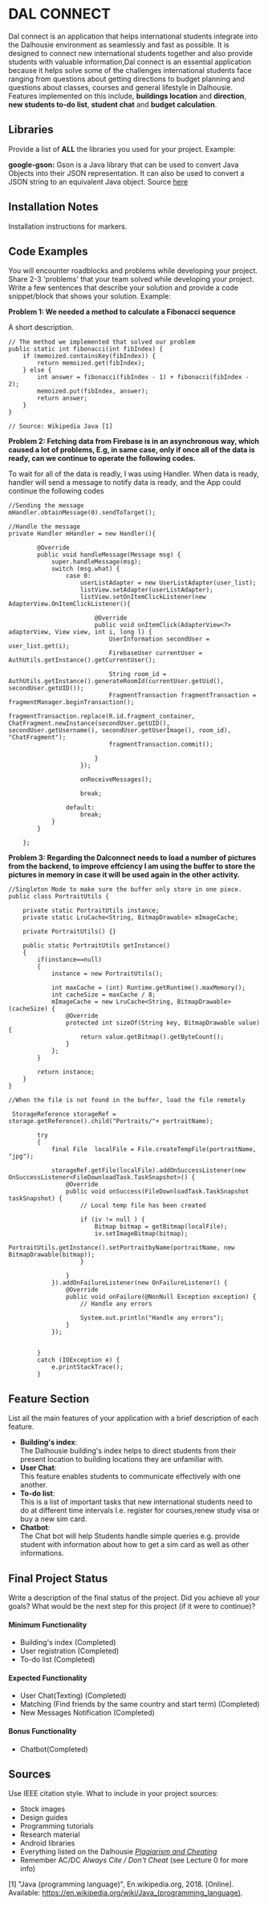 # DAL CONNECT
Dal connect is an application that helps international students integrate into the Dalhousie environment as seamlessly and fast as possible. It is designed to connect new international students together and also provide students with valuable information,Dal connect is an essential application because it helps solve some of the challenges international students face ranging from questions about getting directions to budget planning and questions about classes, courses and general lifestyle in Dalhousie. Features implemented on this include, **buildings location** and **direction**, **new students to-do list**, **student chat** and **budget calculation**.


## Libraries
Provide a list of **ALL** the libraries you used for your project. Example:

**google-gson:** Gson is a Java library that can be used to convert Java Objects into their JSON representation. It can also be used to convert a JSON string to an equivalent Java object. Source [here](https://github.com/google/gson)

## Installation Notes
Installation instructions for markers.

## Code Examples
You will encounter roadblocks and problems while developing your project. Share 2-3 'problems' that your team solved while developing your project. Write a few sentences that describe your solution and provide a code snippet/block that shows your solution. Example:

**Problem 1: We needed a method to calculate a Fibonacci sequence**

A short description.
```
// The method we implemented that solved our problem
public static int fibonacci(int fibIndex) {
    if (memoized.containsKey(fibIndex)) {
        return memoized.get(fibIndex);
    } else {
        int answer = fibonacci(fibIndex - 1) + fibonacci(fibIndex - 2);
        memoized.put(fibIndex, answer);
        return answer;
    }
}

// Source: Wikipedia Java [1]
```

**Problem 2: Fetching data from Firebase is in an asynchronous way, which caused a lot of problems, E.g, in same case, only if once all of the data is ready, can we continue to operate the following codes.<br/>**

To wait for all of the data is readly, I was using Handler. When data is ready,  handler will send a message to notify data is ready, and the App could continue the following codes

```
//Sending the message
mHandler.obtainMessage(0).sendToTarget();
```

```
//Handle the message
private Handler mHandler = new Handler(){

        @Override
        public void handleMessage(Message msg) {
            super.handleMessage(msg);
            switch (msg.what) {
                case 0:
                    userListAdapter = new UserListAdapter(user_list);
                    listView.setAdapter(userListAdapter);
                    listView.setOnItemClickListener(new AdapterView.OnItemClickListener(){

                        @Override
                        public void onItemClick(AdapterView<?> adapterView, View view, int i, long l) {
                            UserInformation secondUser = user_list.get(i);
                            FirebaseUser currentUser = AuthUtils.getInstance().getCurrentUser();

                            String room_id = AuthUtils.getInstance().generateRoomId(currentUser.getUid(), secondUser.getUID());
                            FragmentTransaction fragmentTransaction = fragmentManager.beginTransaction();
                            fragmentTransaction.replace(R.id.fragment_container, ChatFragment.newInstance(secondUser.getUID(), secondUser.getUsername(), secondUser.getUserImage(), room_id), "ChatFragment");
                            fragmentTransaction.commit();

                        }
                    });

                    onReceiveMessages();

                    break;

                default:
                    break;
            }
        }

    };
```

**Problem 3: Regarding the Dalconnect needs to load a number of pictures from the backend, to improve effciency I am using the buffer to store the pictures in memory in case it will be used again in the other activity.<br/>**

```
//Singleton Mode to make sure the buffer only store in one piece.
public class PortraitUtils {

    private static PortraitUtils instance;
    private static LruCache<String, BitmapDrawable> mImageCache;

    private PortraitUtils() {}

    public static PortraitUtils getInstance()
    {
        if(instance==null)
        {
            instance = new PortraitUtils();

            int maxCache = (int) Runtime.getRuntime().maxMemory();
            int cacheSize = maxCache / 8;
            mImageCache = new LruCache<String, BitmapDrawable>(cacheSize) {
                @Override
                protected int sizeOf(String key, BitmapDrawable value) {
                    return value.getBitmap().getByteCount();
                }
            };
        }

        return instance;
    }
}

//When the file is not found in the buffer, load the file remotely

 StorageReference storageRef = storage.getReference().child("Portraits/"+ portraitName);

        try
        {
            final File  localFile = File.createTempFile(portraitName, "jpg");

            storageRef.getFile(localFile).addOnSuccessListener(new OnSuccessListener<FileDownloadTask.TaskSnapshot>() {
                @Override
                public void onSuccess(FileDownloadTask.TaskSnapshot taskSnapshot) {
                    // Local temp file has been created

                    if (iv != null ) {
                        Bitmap bitmap = getBitmap(localFile);
                        iv.setImageBitmap(bitmap);
                        PortraitUtils.getInstance().setPortraitbyName(portraitName, new BitmapDrawable(bitmap));
                    }

                }
            }).addOnFailureListener(new OnFailureListener() {
                @Override
                public void onFailure(@NonNull Exception exception) {
                    // Handle any errors

                    System.out.println("Handle any errors");
                }
            });


        }
        catch (IOException e) {
            e.printStackTrace();
        }
```


## Feature Section
List all the main features of your application with a brief description of each feature.
- **Building's index**:<br>
The Dalhousie building's index helps to direct students from their present location to building locations they are unfamiliar with.
- **User Chat**:<br>
This feature enables students to communicate effectively with one another.
- **To-do list**:<br>
This is a list of important tasks that new international students need to do at different time intervals I.e. register for courses,renew study visa or buy a new sim card. 
- **Chatbot**:<br>
The Chat bot will help Students handle simple queries e.g. provide student with information about how to get a sim card as well as other informations.

## Final Project Status
Write a description of the final status of the project. Did you achieve all your goals? What would be the next step for this project (if it were to continue)?

#### Minimum Functionality
- Building's index (Completed)
- User registration (Completed)
- To-do list (Completed)

#### Expected Functionality
- User Chat(Texting) (Completed)
- Matching (Find friends by the same country and start term) (Completed)
- New Messages Notification (Completed)

#### Bonus Functionality
- Chatbot(Completed)

## Sources
Use IEEE citation style.
What to include in your project sources:
- Stock images
- Design guides
- Programming tutorials
- Research material
- Android libraries
- Everything listed on the Dalhousie [*Plagiarism and Cheating*](https://www.dal.ca/dept/university_secretariat/academic-integrity/plagiarism-cheating.html)
- Remember AC/DC *Always Cite / Don't Cheat* (see Lecture 0 for more info)

[1] "Java (programming language)", En.wikipedia.org, 2018. [Online]. Available: https://en.wikipedia.org/wiki/Java_(programming_language).
